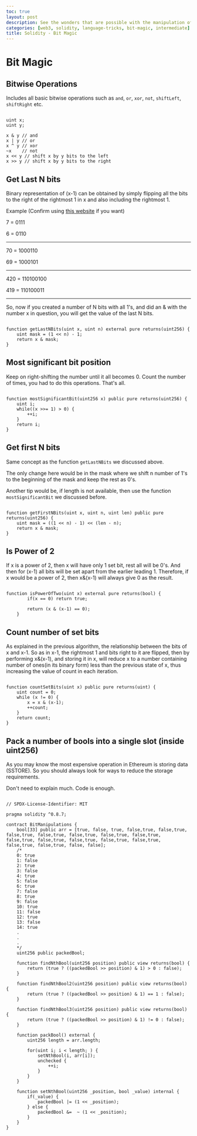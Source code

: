 ```yaml
---
toc: true
layout: post
description: See the wonders that are possible with the manipulation of bits and save some gas as a by-product
categories: [web3, solidity, language-tricks, bit-magic, intermediate]
title: Solidity - Bit Magic
---
```


# Bit Magic

## Bitwise Operations

Includes all basic bitwise operations such as `and`, `or`, `xor`, `not`, `shiftLeft`, `shiftRight` etc.

```solidity

uint x;
uint y;

x & y // and
x | y // or
x ^ y // xor
~x    // not
x << y // shift x by y bits to the left
x >> y // shift x by y bits to the right

```

## Get Last N bits

Binary representation of (x-1) can be obtained by simply flipping all the bits to the right of the rightmost 1 in x and also including the rightmost 1.

Example (Confirm using [this website](https://www.rapidtables.com/convert/number/decimal-to-binary.html) if you want)

7 = 0111

6 = 0110

---

70 = 1000110

69 = 1000101

---

420 = 110100100

419 = 110100011


----

So, now if you created a number of N bits with all 1's, and did an & with the number x in question, you will get the value of the last N bits.

```solidity 

function getLastNBits(uint x, uint n) external pure returns(uint256) {
    uint mask = (1 << n) - 1;
    return x & mask;
}

```

## Most significant bit position

Keep on right-shifting the number until it all becomes 0. Count the number of times, you had to do this operations. That's all.

```solidity

function mostSignificantBit(uint256 x) public pure returns(uint256) {
    uint i;
    while((x >>= 1) > 0) { 
        ++i;
    }
    return i;
}

```

## Get first N bits

Same concept as the function `getLastNBits` we discussed above.

The only change here would be in the mask where we shift n number of 1's to the beginning of the mask and keep the rest as 0's.

Another tip would be, if length is not available, then use the function `mostSignificantBit` we discussed before.

```solidity

function getFirstNBits(uint x, uint n, uint len) public pure returns(uint256) {
    uint mask = ((1 << n) - 1) << (len - n);
    return x & mask;
}

```

## Is Power of 2

If x is a power of 2, then x will have only 1 set bit, rest all will be 0's. And then for (x-1) all bits will be set apart from the earlier leading 1. Therefore, if x would be a power of 2, then x&(x-1) will always give 0 as the result.

```solidity

function isPowerOfTwo(uint x) external pure returns(bool) {
        if(x == 0) return true;

        return (x & (x-1) == 0);
    }

```

## Count number of set bits

As explained in the previous algorithm, the relationship between the bits of x and x-1. So as in x-1, the rightmost 1 and bits right to it are flipped, then by performing x&(x-1), and storing it in x, will reduce x to a number containing number of ones(in its binary form) less than the previous state of x, thus increasing the value of count in each iteration.

```solidity

function countSetBits(uint x) public pure returns(uint) {
    uint count = 0;
    while (x != 0) {
        x = x & (x-1);
        ++count;
    }
    return count;
}

```

## Pack a number of bools into a single slot (inside uint256)

As you may know the most expensive operation in Ethereum is storing data (SSTORE). So you should always look for ways to reduce the storage requirements.

Don't need to explain much. Code is enough.

```solidity

// SPDX-License-Identifier: MIT

pragma solidity ^0.8.7;

contract BitManipulations {
    bool[33] public arr = [true, false, true, false,true, false,true, false,true, false,true, false,true, false,true, false,true, false,true, false,true, false,true, false,true, false,true, false,true, false,true, false, false];
    /*
    0: true     
    1: false
    2: true
    3: false
    4: true
    5: false
    6: true
    7: false
    8: true
    9: false
    10: true
    11: false
    12: true
    13: false
    14: true
    .
    .
    .
    */
    uint256 public packedBool;

    function findNthBool(uint256 position) public view returns(bool) {
        return (true ? ((packedBool >> position) & 1) > 0 : false);
    }

    function findNthBool2(uint256 position) public view returns(bool) {
        return (true ? ((packedBool >> position) & 1) == 1 : false);
    }

    function findNthBool3(uint256 position) public view returns(bool) {
        return (true ? ((packedBool >> position) & 1) != 0 : false);
    }

    function packBool() external {
        uint256 length = arr.length;
    
        for(uint i; i < length; ) {
            setNthBool(i, arr[i]);
            unchecked {
                ++i;
            }
        }
    }

    function setNthBool(uint256 _position, bool _value) internal {
        if(_value) {
            packedBool |= (1 << _position);
        } else {
            packedBool &=  ~ (1 << _position);
        }
    }
}

```